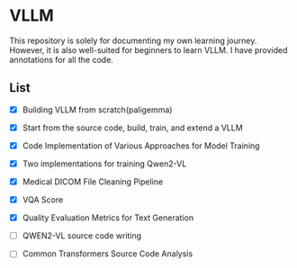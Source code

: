 # VLLM

This repository is solely for documenting my own learning journey. However, it is also well-suited for beginners to learn VLLM. I have provided annotations for all the code.



##  List

- [x] Building VLLM from scratch(paligemma)
- [x] Start from the source code, build, train, and extend a VLLM
- [x] Code Implementation of Various Approaches for Model Training
- [x] Two implementations for training Qwen2-VL
- [x] Medical DICOM File Cleaning Pipeline
- [x] VQA Score
- [x] Quality Evaluation Metrics for Text Generation
- [ ] QWEN2-VL source code writing
- [ ] Common Transformers Source Code Analysis

